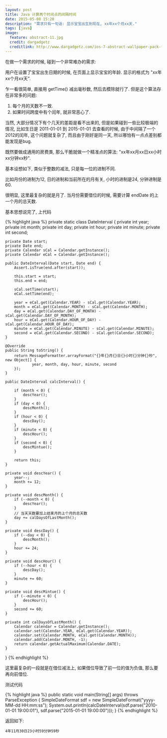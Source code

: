 ```yaml
---
layout: post
title: Java 计算两个时间点的间隔时间
date: 2015-05-08 15:20
description: "需求只有一句话: 显示宝宝出生到现在, xx年xx个月xx天."
tags: [java]
image:
  feature: abstract-11.jpg
  credit: dargadgetz
  creditlink: http://www.dargadgetz.com/ios-7-abstract-wallpaper-pack-for-iphone-5-and-ipod-touch-retina/
---
```


在做一个需求的时候, 碰到一个非常难办的需求:

用户在设置了宝宝出生日期的时候, 在页面上显示宝宝的年龄. 显示的格式为 "xx年xx个月xx天".

乍一看很简单, 直接用 getTime() 减出毫秒数, 然后去模除就行了. 但是这个算法存在非常多的问题:

1. 每个月的天数不一致.
2. 如果时间跨度中有个闰年, 就非常恶心了.

当然, 大部分情况下有个几天的差距是看不出来的, 但是如果碰到一些比较极端的情况, 比如生日是 2011-01-01 到 2015-01-01 去查看的时候, 由于中间隔了一个2012的闰年, 这个问题就复杂了, 而且由于刚好是同一天, 所以哪怕有一点点差别都能发现是bug.

既然要做成通用的房费类, 那么干脆就做一个精准点的算法: "xx年xx月xx日xx小时xx分钟xx秒".

基本设想如下, 类似于整数的减法, 只是每一位的进制不同.

比如月份的进制为12, 日的进制和当前所在的月有关, 小时的进制是24, 分钟进制是60.

很明显, 这里最复杂的就是月了. 当月份需要借位的时候, 需要计算 endDate 的上一个月的总天数.

基本思想说完了, 上代码

{% highlight java %}
private static class DateInterval {
    private int year;
    private int month;
    private int day;
    private int hour;
    private int minute;
    private int second;

    private Date start;
    private Date end;
    private Calendar sCal = Calendar.getInstance();
    private Calendar eCal = Calendar.getInstance();

    public DateInterval(Date start, Date end) {
        Assert.isTrue(end.after(start));

        this.start = start;
        this.end = end;

        sCal.setTime(start);
        eCal.setTime(end);

        year = eCal.get(Calendar.YEAR) - sCal.get(Calendar.YEAR);
        month = eCal.get(Calendar.MONTH) - sCal.get(Calendar.MONTH);
        day = eCal.get(Calendar.DAY_OF_MONTH) - sCal.get(Calendar.DAY_OF_MONTH);
        hour = eCal.get(Calendar.HOUR_OF_DAY) - sCal.get(Calendar.HOUR_OF_DAY);
        minute = eCal.get(Calendar.MINUTE) - sCal.get(Calendar.MINUTE);
        second = eCal.get(Calendar.SECOND) - sCal.get(Calendar.SECOND);
    }

    @Override
    public String toString() {
        return MessageFormatter.arrayFormat("{}年{}月{}日{}小时{}分钟{}秒", new Object[] {
                year, month, day, hour, minute, second
        });
    }

    public DateInterval calcInterval() {

        if (month < 0) {
            descYear();
        }
        if (day < 0) {
            descMonth();
        }
        if (hour < 0) {
            descDay();
        }
        if (minute < 0) {
            descHour();
        }
        if (second < 0) {
            descMintue();
        }

        return this;
    }

    private void descYear() {
        year--;
        month += 12;
    }

    private void descMonth() {
        if (--month < 0) {
            descYear();
        }
        // 当天天数要加上结束月的上个月的总天数
        day += calDaysOfLastMonth();
    }

    private void descDay() {
        if (--day < 0) {
            descMonth();
        }
        hour += 24;
    }

    private void descHour() {
        if (--hour < 0) {
            descDay();
        }
        minute += 60;
    }

    private void descMintue() {
        if (--minute < 0) {
            descHour();
        }
        second += 60;
    }

    private int calDaysOfLastMonth() {
        Calendar calendar = Calendar.getInstance();
        calendar.set(Calendar.YEAR, eCal.get(Calendar.YEAR));
        calendar.set(Calendar.MONTH, eCal.get(Calendar.MONTH));
        calendar.add(Calendar.MONTH, -1);
        return calendar.getActualMaximum(Calendar.DATE);
    }
}
{% endhighlight %}

这里最复杂的一段就是在借位减法上, 如果借位导致了前一位的值为负值, 那么要再向前借位.

测试代码

{% highlight java %}
public static void main(String[] args) throws ParseException {
    SimpleDateFormat sdf = new SimpleDateFormat("yyyy-MM-dd HH:mm:ss");
    System.out.println(calcDateInterval(sdf.parse("2010-01-01 19:00:01"), sdf.parse("2015-01-01 19:00:00")));
}
{% endhighlight %}

返回如下:

```
4年11月30日23小时59分钟59秒
```